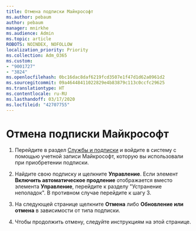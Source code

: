 ```yaml
---
title: Отмена подписки Майкрософт
ms.author: pebaum
author: pebaum
manager: mnirkhe
ms.audience: Admin
ms.topic: article
ROBOTS: NOINDEX, NOFOLLOW
localization_priority: Priority
ms.collection: Adm_O365
ms.custom:
- "9001727"
- "3824"
ms.openlocfilehash: 0bc16dac8daf6219fcd3507e1f47d1d62a0961d2
ms.sourcegitcommit: 09a46448411022829e4b83879c113c0ccfc29625
ms.translationtype: HT
ms.contentlocale: ru-RU
ms.lasthandoff: 03/17/2020
ms.locfileid: "42707755"
---
```

# <a name="cancel-your-microsoft-subscription"></a>Отмена подписки Майкрософт

1. Перейдите в раздел [Службы и подписки](https://account.microsoft.com/services/) и войдите в систему с помощью учетной записи Майкрософт, которую вы использовали при приобретении подписки.

2. Найдите свою подписку и щелкните **Управление**. Если элемент **Включить автоматическое продление** отображается вместо элемента **Управление**, перейдите к разделу "Устранение неполадок". В противном случае перейдите к шагу 3.

3. На следующей странице щелкните **Отмена** либо **Обновление или отмена** в зависимости от типа подписки.

4. Чтобы продолжить отмену, следуйте инструкциям на этой странице.
